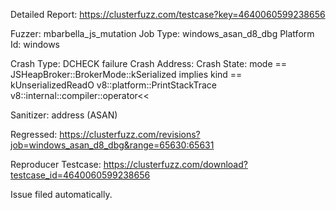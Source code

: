 Detailed Report: https://clusterfuzz.com/testcase?key=4640060599238656

Fuzzer: mbarbella_js_mutation
Job Type: windows_asan_d8_dbg
Platform Id: windows

Crash Type: DCHECK failure
Crash Address: 
Crash State:
  mode == JSHeapBroker::BrokerMode::kSerialized implies kind == kUnserializedReadO
  v8::platform::PrintStackTrace
  v8::internal::compiler::operator<<
  
Sanitizer: address (ASAN)

Regressed: https://clusterfuzz.com/revisions?job=windows_asan_d8_dbg&range=65630:65631

Reproducer Testcase: https://clusterfuzz.com/download?testcase_id=4640060599238656

Issue filed automatically.

